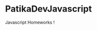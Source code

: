 # PatikaDevJavascript
Javascript Homeworks
! [](https://github.com/yasemingurbuz/PatikaDevJavascript/blob/main/odev1.png)
